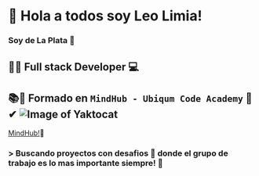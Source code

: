 # 👋 Hola a todos soy Leo Limia! 

### Soy de La Plata 📍 

## 💯😎 Full stack Developer 💻 

## 📚📣 Formado en `MindHub - Ubiqum Code Academy` 🙌 ✔ ![Image of Yaktocat](https://mindhubweb.com/wp-content/themes/mindhub-theme/resources/assets/images/logo-mindhub.png)

[MindHub!](https://mindhubweb.com/)💾


###  > Buscando proyectos con desafios 💪  donde el grupo de trabajo es lo mas importante siempre! 🍻

